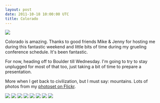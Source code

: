 ```yaml
---
layout: post
date: 2011-10-18 10:00:00 UTC
title: Colorado
---
```


<img src='http://farm7.static.flickr.com/6071/6160728127_c14455b265_z.jpg' />

Colorado is amazing. Thanks to good friends Mike & Jenny
for hosting me during this fantastic weekend and little bits of time during
my grueling conference schedule. It's been fantastic.

For now, heading off to Boulder till
Wednesday. I'm going to try to stay unplugged for most of that too, just
taking a bit of time to prepare a presentation.

More when I get back to civilization, but I must say: mountains. Lots of
photos from my [photoset on Flickr](http://ds.io/rdbLLE).

<img src='http://farm7.static.flickr.com/6153/6161091088_c75361ef5d_z.jpg' />

<img src='http://farm7.static.flickr.com/6088/6161097028_7e79ca7f23_z.jpg' />

<img src='http://farm7.static.flickr.com/6187/6161123394_c1a05d3a9e_z.jpg' />

<img src='http://farm7.static.flickr.com/6066/6161090730_e5a3fe93ee_z.jpg' />

<img src='http://farm7.static.flickr.com/6061/6156200159_e5b42eb20b_z.jpg' />

<img src='http://farm7.static.flickr.com/6206/6161250226_e1060cf79a_z.jpg' />

<img src='http://farm7.static.flickr.com/6209/6161265036_061d945935_z.jpg' />

<img src='http://farm7.static.flickr.com/6181/6160688839_22c539275a_z.jpg' />
